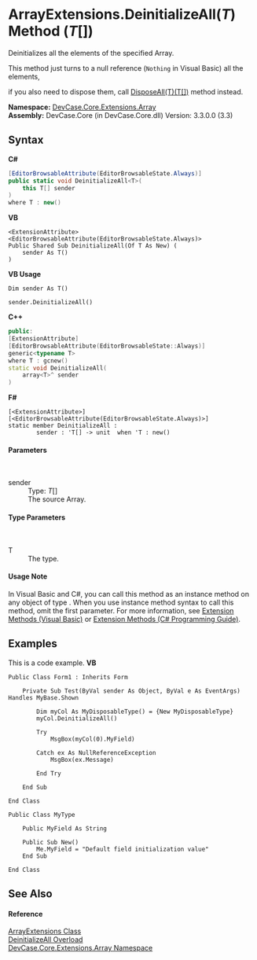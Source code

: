 # ArrayExtensions.DeinitializeAll(*T*) Method (*T*[])
 

Deinitializes all the elements of the specified Array. 

 This method just turns to a null reference (`Nothing` in Visual Basic) all the elements, 

 if you also need to dispose them, call <a href="M_DevCase_Core_Extensions_IDisposable_IDisposableExtensions_DisposeAll__1">DisposeAll(T)(T[])</a> method instead.

**Namespace:**&nbsp;<a href="N_DevCase_Core_Extensions_Array">DevCase.Core.Extensions.Array</a><br />**Assembly:**&nbsp;DevCase.Core (in DevCase.Core.dll) Version: 3.3.0.0 (3.3)

## Syntax

**C#**<br />
``` C#
[EditorBrowsableAttribute(EditorBrowsableState.Always)]
public static void DeinitializeAll<T>(
	this T[] sender
)
where T : new()

```

**VB**<br />
``` VB
<ExtensionAttribute>
<EditorBrowsableAttribute(EditorBrowsableState.Always)>
Public Shared Sub DeinitializeAll(Of T As New) ( 
	sender As T()
)
```

**VB Usage**<br />
``` VB Usage
Dim sender As T()

sender.DeinitializeAll()
```

**C++**<br />
``` C++
public:
[ExtensionAttribute]
[EditorBrowsableAttribute(EditorBrowsableState::Always)]
generic<typename T>
where T : gcnew()
static void DeinitializeAll(
	array<T>^ sender
)
```

**F#**<br />
``` F#
[<ExtensionAttribute>]
[<EditorBrowsableAttribute(EditorBrowsableState.Always)>]
static member DeinitializeAll : 
        sender : 'T[] -> unit  when 'T : new()

```


#### Parameters
&nbsp;<dl><dt>sender</dt><dd>Type: *T*[]<br />The source Array.</dd></dl>

#### Type Parameters
&nbsp;<dl><dt>T</dt><dd>The type.</dd></dl>

#### Usage Note
In Visual Basic and C#, you can call this method as an instance method on any object of type . When you use instance method syntax to call this method, omit the first parameter. For more information, see <a href="https://docs.microsoft.com/dotnet/visual-basic/programming-guide/language-features/procedures/extension-methods">Extension Methods (Visual Basic)</a> or <a href="https://docs.microsoft.com/dotnet/csharp/programming-guide/classes-and-structs/extension-methods">Extension Methods (C# Programming Guide)</a>.

## Examples
This is a code example. 
**VB**<br />
``` VB
Public Class Form1 : Inherits Form

    Private Sub Test(ByVal sender As Object, ByVal e As EventArgs) Handles MyBase.Shown

        Dim myCol As MyDisposableType() = {New MyDisposableType}
        myCol.DeinitializeAll()

        Try
            MsgBox(myCol(0).MyField)

        Catch ex As NullReferenceException
            MsgBox(ex.Message)

        End Try

    End Sub

End Class

Public Class MyType

    Public MyField As String

    Public Sub New()
        Me.MyField = "Default field initialization value"
    End Sub

End Class
```


## See Also


#### Reference
<a href="T_DevCase_Core_Extensions_Array_ArrayExtensions">ArrayExtensions Class</a><br /><a href="Overload_DevCase_Core_Extensions_Array_ArrayExtensions_DeinitializeAll">DeinitializeAll Overload</a><br /><a href="N_DevCase_Core_Extensions_Array">DevCase.Core.Extensions.Array Namespace</a><br />